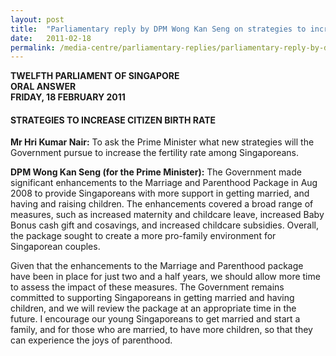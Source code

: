 ```yaml
---
layout: post
title:  "Parliamentary reply by DPM Wong Kan Seng on strategies to increase citizen birth rate"
date:   2011-02-18
permalink: /media-centre/parliamentary-replies/parliamentary-reply-by-dpm-wong-kan-seng-on-18-feb-2011/
---
```


**TWELFTH PARLIAMENT OF SINGAPORE  
ORAL ANSWER  
FRIDAY, 18 FEBRUARY 2011**    

#### **STRATEGIES TO INCREASE CITIZEN BIRTH RATE**

**Mr Hri Kumar Nair:** To ask the Prime Minister what new strategies will the Government pursue to increase the fertility rate among Singaporeans.

**DPM Wong Kan Seng (for the Prime Minister):**
The Government made significant enhancements to the Marriage and Parenthood Package in Aug 2008 to provide Singaporeans with more support in getting married, and having and raising children. The enhancements covered a broad range of measures, such as increased maternity and childcare leave, increased Baby Bonus cash gift and cosavings, and increased childcare subsidies. Overall, the package sought to create a more pro-family environment for Singaporean couples.

Given that the enhancements to the Marriage and Parenthood package have been in place for just two and a half years, we should allow more time to assess the impact of these measures. The Government remains committed to supporting Singaporeans in getting married and having children, and we will review the package at an appropriate time in the future. I encourage our young Singaporeans to get married and start a family, and for those who are married, to have more children, so that they can experience the joys of parenthood.   


